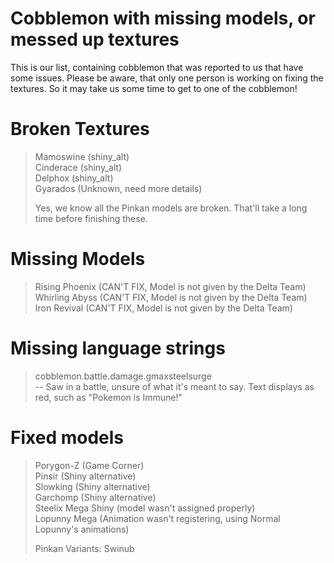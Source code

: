 # Cobblemon with missing models, or messed up textures
This is our list, containing cobblemon that was reported to us that have some issues.
Please be aware, that only one person is working on fixing the textures. So it may take us some time to get to one of the cobblemon!

# Broken Textures
> Mamoswine (shiny_alt)<br>
> Cinderace (shiny_alt)<br>
> Delphox (shiny_alt)<br>
> Gyarados (Unknown, need more details)<br>
> 
> Yes, we know all the Pinkan models are broken. That'll take a long time before finishing these.

# Missing Models
> Rising Phoenix (CAN'T FIX, Model is not given by the Delta Team)<br>
> Whirling Abyss (CAN'T FIX, Model is not given by the Delta Team)<br>
> Iron Revival (CAN'T FIX, Model is not given by the Delta Team)<br>

# Missing language strings
> cobblemon.battle.damage.gmaxsteelsurge<br>
> -- Saw in a battle, unsure of what it's meant to say. Text displays as red, such as "Pokemon is Immune!"<br>

# Fixed models
> Porygon-Z (Game Corner)<br>
> Pinsir (Shiny alternative)<br>
> Slowking (Shiny alternative)<br>
> Garchomp (Shiny alternative)<br>
> Steelix Mega Shiny (model wasn't assigned properly)<br>
> Lopunny Mega (Animation wasn't registering, using Normal Lopunny's animations)<br>
> 
> Pinkan Variants: Swinub<br>
